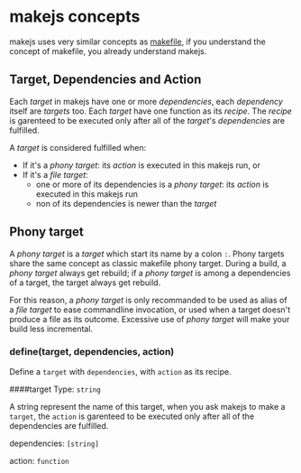 # makejs concepts

makejs uses very similar concepts as [makefile](http://en.wikipedia.org/wiki/Makefile), 
if you understand the concept of makefile, you already understand makejs.

## Target, Dependencies and Action
Each _target_ in makejs have one or more _dependencies_, each _dependency_ 
itself are _targets_ too.
Each _target_ have one function as its _recipe_. The _recipe_ is garenteed to 
be executed only after all of the _target_'s _dependencies_ are fulfilled.

A _target_ is considered fulfilled when:

* If it's a _phony target_: its _action_ is executed in this makejs run, or
* If it's a _file target_:
  * one or more of its dependencies is a _phony target_: its _action_ is executed in this makejs run
  * non of its dependencies is newer than the _target_

## Phony target
A _phony target_ is a _target_ which start its name by a colon `:`. Phony targets share the same concept as 
classic makefile phony target. During a build, a _phony target_ always get rebuild; if a _phony target_ is 
among a dependencies of a target, the target always get rebuild.

For this reason, a _phony target_ is only recommanded to be used as alias of a _file target_ to ease commandline 
invocation, or used when a target doesn't produce a file as its outcome. Excessive use of _phony target_ will 
make your build less incremental.


### define(target, dependencies, action)
Define a `target` with `dependencies`, with `action` as its recipe.

####target
Type: `string`

A string represent the name of this target, 
when you ask makejs to make a `target`, the `action` is garenteed to be executed
only after all of the dependencies are fulfilled.




dependencies: `[string]`

action: `function`
